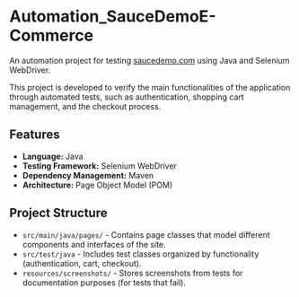 # Automation_SauceDemoE-Commerce
An automation project for testing [saucedemo.com](https://www.saucedemo.com) using Java and Selenium WebDriver. 

This project is developed to verify the main functionalities of the application through automated tests, such as authentication, shopping cart management, and the checkout process.

## Features
- **Language:** Java
- **Testing Framework:** Selenium WebDriver
- **Dependency Management:** Maven
- **Architecture:** Page Object Model (POM)

## Project Structure

- `src/main/java/pages/` - Contains page classes that model different components and interfaces of the site.
- `src/test/java` - Includes test classes organized by functionality (authentication, cart, checkout).
- `resources/screenshots/` - Stores screenshots from tests for documentation purposes (for tests that fail).
